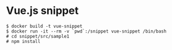 Vue.js snippet
==============

```
$ docker build -t vue-snippet
$ docker run -it --rm -v `pwd`:/snippet vue-snippet /bin/bash
# cd snippet/src/sample1
# npm install
```
